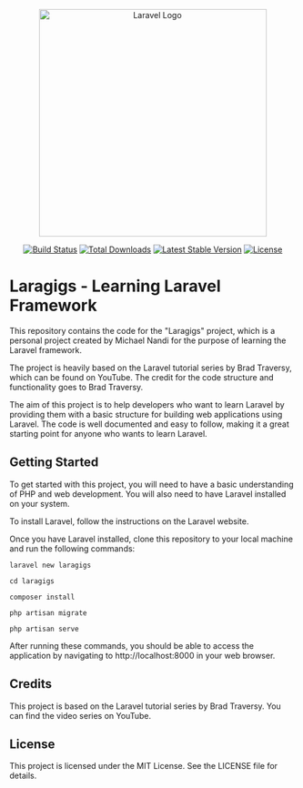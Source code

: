 <p align="center"><a href="https://laravel.com" target="_blank"><img src="https://raw.githubusercontent.com/laravel/art/master/logo-lockup/5%20SVG/2%20CMYK/1%20Full%20Color/laravel-logolockup-cmyk-red.svg" width="400" alt="Laravel Logo"></a></p>

<p align="center">
<a href="https://github.com/laravel/framework/actions"><img src="https://github.com/laravel/framework/workflows/tests/badge.svg" alt="Build Status"></a>
<a href="https://packagist.org/packages/laravel/framework"><img src="https://img.shields.io/packagist/dt/laravel/framework" alt="Total Downloads"></a>
<a href="https://packagist.org/packages/laravel/framework"><img src="https://img.shields.io/packagist/v/laravel/framework" alt="Latest Stable Version"></a>
<a href="https://packagist.org/packages/laravel/framework"><img src="https://img.shields.io/packagist/l/laravel/framework" alt="License"></a>
</p>

# **Laragigs - Learning Laravel Framework**

This repository contains the code for the "Laragigs" project, which is a personal project created by Michael Nandi for the purpose of learning the Laravel framework.

The project is heavily based on the Laravel tutorial series by Brad Traversy, which can be found on YouTube. The credit for the code structure and functionality goes to Brad Traversy.

The aim of this project is to help developers who want to learn Laravel by providing them with a basic structure for building web applications using Laravel. The code is well documented and easy to follow, making it a great starting point for anyone who wants to learn Laravel.

## Getting Started

To get started with this project, you will need to have a basic understanding of PHP and web development. You will also need to have Laravel installed on your system.

To install Laravel, follow the instructions on the Laravel website.

Once you have Laravel installed, clone this repository to your local machine and run the following commands:

`laravel new laragigs`

`cd laragigs`

`composer install`

`php artisan migrate`

`php artisan serve`

After running these commands, you should be able to access the application by navigating to http://localhost:8000 in your web browser.

## Credits

This project is based on the Laravel tutorial series by Brad Traversy. You can find the video series on YouTube.

## License

This project is licensed under the MIT License. See the LICENSE file for details.
